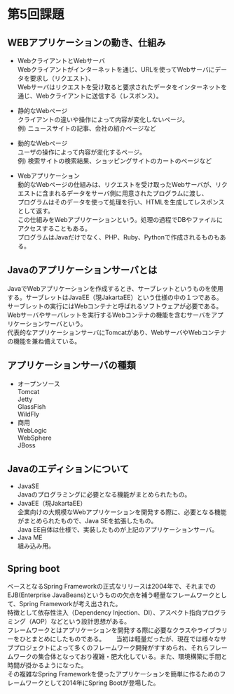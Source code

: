 # 第5回課題

## WEBアプリケーションの動き、仕組み

* WebクライアントとWebサーバ  
Webクライアントがインターネットを通じ、URLを使ってWebサーバにデータを要求し（リクエスト）、  
Webサーバはリクエストを受け取ると要求されたデータをインターネットを通じ、Webクライアントに送信する（レスポンス）。

* 静的なWebページ  
クライアントの違いや操作によって内容が変化しないページ。  
例) ニュースサイトの記事、会社の紹介ページなど  

* 動的なWebページ  
ユーザの操作によって内容が変化するページ。  
例) 検索サイトの検索結果、ショッピングサイトのカートのページなど
	
* Webアプリケーション  
動的なWebページの仕組みは、リクエストを受け取ったWebサーバが、リクエストに含まれるデータをサーバ側に用意されたプログラムに渡し、  
プログラムはそのデータを使って処理を行い、HTMLを生成してレスポンスとして返す。  
この仕組みをWebアプリケーションという。処理の過程でDBやファイルにアクセスすることもある。  
プログラムはJavaだけでなく、PHP、Ruby、Pythonで作成されるものもある。

## Javaのアプリケーションサーバとは
JavaでWebアプリケーションを作成するとき、サーブレットというものを使用する。サーブレットはJavaEE（現JakartaEE）という仕様の中の１つである。  
サーブレットの実行にはWebコンテナと呼ばれるソフトウェアが必要である。Webサーバやサーバレットを実行するWebコンテナの機能を含むサーバをアプリケーションサーバという。  
代表的なアプリケーションサーバにTomcatがあり、WebサーバやWebコンテナの機能を兼ね備えている。
    
## アプリケーションサーバの種類
* オープンソース  
Tomcat  
Jetty  
GlassFish  
WildFly  
* 商用  
WebLogic  
WebSphere  
JBoss
    
## Javaのエディションについて
* JavaSE  
Javaのプログラミングに必要となる機能がまとめられたもの。
* JavaEE（現JakartaEE）  
企業向けの大規模なWebアプリケーションを開発する際に、必要となる機能がまとめられたもので、Java SEを拡張したもの。  
Java EE自体は仕様で、実装したものが上記のアプリケーションサーバ。  
* Java ME  
組み込み用。

## Spring boot
ベースとなるSpring Frameworkの正式なリリースは2004年で、それまでのEJB(Enterprise JavaBeans)というものの欠点を補う軽量なフレームワークとして、Spring Frameworkが考え出された。  
特徴として依存性注入（Dependency Injection、DI）、アスペクト指向プログラミング（AOP）などという設計思想がある。  
フレームワークとはアプリケーションを開発する際に必要なクラスやライブラリーをひとまとめにしたものである。　　
当初は軽量だったが、現在では様々なサブプロジェクトによって多くのフレームワーク開発がすすめられ、それらフレームワークの集合体となっており複雑・肥大化している。また、環境構築に手間と時間が掛かるようになった。  
その複雑なSpring Frameworkを使ったアプリケーションを簡単に作るためのフレームワークとして2014年にSpring Bootが登場した。
